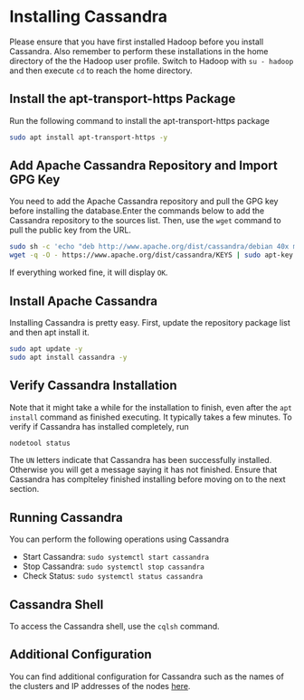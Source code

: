 # Installing Cassandra
Please ensure that you have first installed Hadoop before you install Cassandra. Also remember to perform these installations in the home directory of the the Hadoop user profile. Switch to Hadoop with ```su - hadoop``` and then execute ```cd``` to reach the home directory.

## Install the apt-transport-https Package
Run the following command to install the apt-transport-https package
```sh
sudo apt install apt-transport-https -y
```

## Add Apache Cassandra Repository and Import GPG Key
You need to add the Apache Cassandra repository and pull the GPG key before installing the database.Enter the commands below to add the Cassandra repository to the sources list. Then, use the ```wget``` command to pull the public key from the URL.
```sh
sudo sh -c 'echo "deb http://www.apache.org/dist/cassandra/debian 40x main" > /etc/apt/sources.list.d/cassandra.list'
wget -q -O - https://www.apache.org/dist/cassandra/KEYS | sudo apt-key add -
```
If everything worked fine, it will display ```OK```.

## Install Apache Cassandra
Installing Cassandra is pretty easy. First, update the repository package list and then apt install it.
```sh
sudo apt update -y
sudo apt install cassandra -y
```

## Verify Cassandra Installation
Note that it might take a while for the installation to finish, even after the ```apt install``` command as finished executing. It typically takes a few minutes. 
To verify if Cassandra has installed completely, run
```sh
nodetool status
```
The ```UN``` letters indicate that Cassandra has been successfully installed. Otherwise you will get a message saying it has not finished. Ensure that Cassandra has complteley finished installing before moving on to the next section.

## Running Cassandra

You can perform the following operations using Cassandra
* Start Cassandra: ```sudo systemctl start cassandra```
* Stop Cassandra: ```sudo systemctl stop cassandra```
* Check Status: ```sudo systemctl status cassandra```

## Cassandra Shell
To access the Cassandra shell, use the ```cqlsh``` command.

## Additional Configuration
You can find additional configuration for Cassandra such as the names of the clusters and IP addresses of the nodes [here](https://phoenixnap.com/kb/install-cassandra-on-ubuntu).
